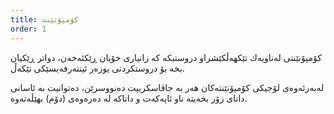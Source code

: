 ```yaml
---
title: كۆمپۆنێنت
order: 1
---
```


كۆمپۆنێنتی له‌ناویه‌ك تێكهه‌ڵكێشراو دروستبكه‌ كه‌ زانیاری خۆیان ڕێكئه‌خه‌ن، دواتر ڕێكیان بخه‌ بۆ دروستكردنی یوزه‌ر ئینته‌رفه‌یسێكی تێكه‌ڵ.

له‌به‌رئه‌وه‌ی لۆجیكی كۆمپۆنێنته‌كان هه‌ر به‌ جاڤاسكریپت ده‌نووسرێن، ده‌توانیت به‌ ئاسانی داتای زۆر بخه‌یته‌ ناو ئاپه‌كه‌ت و داتاكه‌ له‌ ده‌ره‌وه‌ی (دۆم) بهێڵه‌ته‌وه‌.
